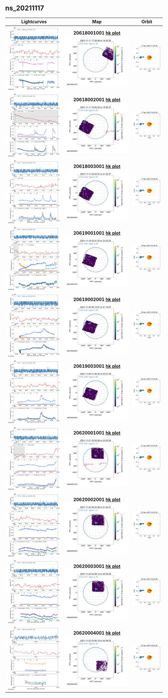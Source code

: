 ## ns_20211117
 
|  Lightcurves |  Map | Orbit |
|:---:|:---:|:---:|
|[![](ltc_20211117_1720_20618001001_ngs.png)](ltc_20211117_1720_20618001001_ngs.png)|**20618001001 [hk plot](hkltc_20211117_1720_20618001001_ngs.png)**<br/>[![](map_20211117_1720_20618001001_ngs.png)](map_20211117_1720_20618001001_ngs.png)|[![](orbeph_20211117_1720_20618001001_ngs.png)](orbeph_20211117_1720_20618001001_ngs.png)|
|[![](ltc_20211117_1900_20618002001_ngs.png)](ltc_20211117_1900_20618002001_ngs.png)|**20618002001 [hk plot](hkltc_20211117_1900_20618002001_ngs.png)**<br/>[![](map_20211117_1900_20618002001_ngs.png)](map_20211117_1900_20618002001_ngs.png)|[![](orbeph_20211117_1900_20618002001_ngs.png)](orbeph_20211117_1900_20618002001_ngs.png)|
|[![](ltc_20211117_2035_20618003001_ngs.png)](ltc_20211117_2035_20618003001_ngs.png)|**20618003001 [hk plot](hkltc_20211117_2035_20618003001_ngs.png)**<br/>[![](map_20211117_2035_20618003001_ngs.png)](map_20211117_2035_20618003001_ngs.png)|[![](orbeph_20211117_2035_20618003001_ngs.png)](orbeph_20211117_2035_20618003001_ngs.png)|
|[![](ltc_20211119_2230_20619001001_ngs.png)](ltc_20211119_2230_20619001001_ngs.png)|**20619001001 [hk plot](hkltc_20211119_2230_20619001001_ngs.png)**<br/>[![](map_20211119_2230_20619001001_ngs.png)](map_20211119_2230_20619001001_ngs.png)|[![](orbeph_20211119_2230_20619001001_ngs.png)](orbeph_20211119_2230_20619001001_ngs.png)|
|[![](ltc_20211120_0005_20619002001_ngs.png)](ltc_20211120_0005_20619002001_ngs.png)|**20619002001 [hk plot](hkltc_20211120_0005_20619002001_ngs.png)**<br/>[![](map_20211120_0005_20619002001_ngs.png)](map_20211120_0005_20619002001_ngs.png)|[![](orbeph_20211120_0005_20619002001_ngs.png)](orbeph_20211120_0005_20619002001_ngs.png)|
|[![](ltc_20211120_0145_20619003001_ngs.png)](ltc_20211120_0145_20619003001_ngs.png)|**20619003001 [hk plot](hkltc_20211120_0145_20619003001_ngs.png)**<br/>[![](map_20211120_0145_20619003001_ngs.png)](map_20211120_0145_20619003001_ngs.png)|[![](orbeph_20211120_0145_20619003001_ngs.png)](orbeph_20211120_0145_20619003001_ngs.png)|
|[![](ltc_20211121_2250_20620001001_ngs.png)](ltc_20211121_2250_20620001001_ngs.png)|**20620001001 [hk plot](hkltc_20211121_2250_20620001001_ngs.png)**<br/>[![](map_20211121_2250_20620001001_ngs.png)](map_20211121_2250_20620001001_ngs.png)|[![](orbeph_20211121_2250_20620001001_ngs.png)](orbeph_20211121_2250_20620001001_ngs.png)|
|[![](ltc_20211122_0025_20620002001_ngs.png)](ltc_20211122_0025_20620002001_ngs.png)|**20620002001 [hk plot](hkltc_20211122_0025_20620002001_ngs.png)**<br/>[![](map_20211122_0025_20620002001_ngs.png)](map_20211122_0025_20620002001_ngs.png)|[![](orbeph_20211122_0025_20620002001_ngs.png)](orbeph_20211122_0025_20620002001_ngs.png)|
|[![](ltc_20211122_0200_20620003001_ngs.png)](ltc_20211122_0200_20620003001_ngs.png)|**20620003001 [hk plot](hkltc_20211122_0200_20620003001_ngs.png)**<br/>[![](map_20211122_0200_20620003001_ngs.png)](map_20211122_0200_20620003001_ngs.png)|[![](orbeph_20211122_0200_20620003001_ngs.png)](orbeph_20211122_0200_20620003001_ngs.png)|
|[![](ltc_20211122_0255_20620004001_ngs.png)](ltc_20211122_0255_20620004001_ngs.png)|**20620004001 [hk plot](hkltc_20211122_0255_20620004001_ngs.png)**<br/>[![](map_20211122_0255_20620004001_ngs.png)](map_20211122_0255_20620004001_ngs.png)|[![](orbeph_20211122_0255_20620004001_ngs.png)](orbeph_20211122_0255_20620004001_ngs.png)|
